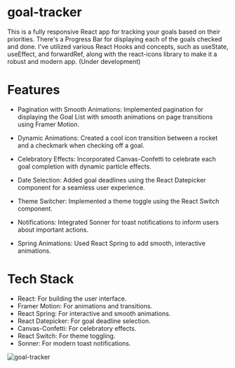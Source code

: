 # goal-tracker

This is a fully responsive React app for tracking your goals based on their priorities. There's a Progress Bar for displaying each of the goals checked and done.
I've utilized various React Hooks and concepts, such as useState, useEffect, and forwardRef, along with the react-icons library to make it a robust and modern app. (Under development)

# Features

- Pagination with Smooth Animations: Implemented pagination for displaying the Goal List with smooth animations on page transitions using Framer Motion.

- Dynamic Animations: Created a cool icon transition between a rocket and a checkmark when checking off a goal.

- Celebratory Effects: Incorporated Canvas-Confetti to celebrate each goal completion with dynamic particle effects.

- Date Selection: Added goal deadlines using the React Datepicker component for a seamless user experience.

- Theme Switcher: Implemented a theme toggle using the React Switch component.

- Notifications: Integrated Sonner for toast notifications to inform users about important actions.

- Spring Animations: Used React Spring to add smooth, interactive animations.

# Tech Stack

- React: For building the user interface.
- Framer Motion: For animations and transitions.
- React Spring: For interactive and smooth animations.
- React Datepicker: For goal deadline selection.
- Canvas-Confetti: For celebratory effects.
- React Switch: For theme toggling.
- Sonner: For modern toast notifications.

![goal-tracker](https://github.com/user-attachments/assets/d9ca15b0-fec4-471d-98d8-bab89c72724d)
